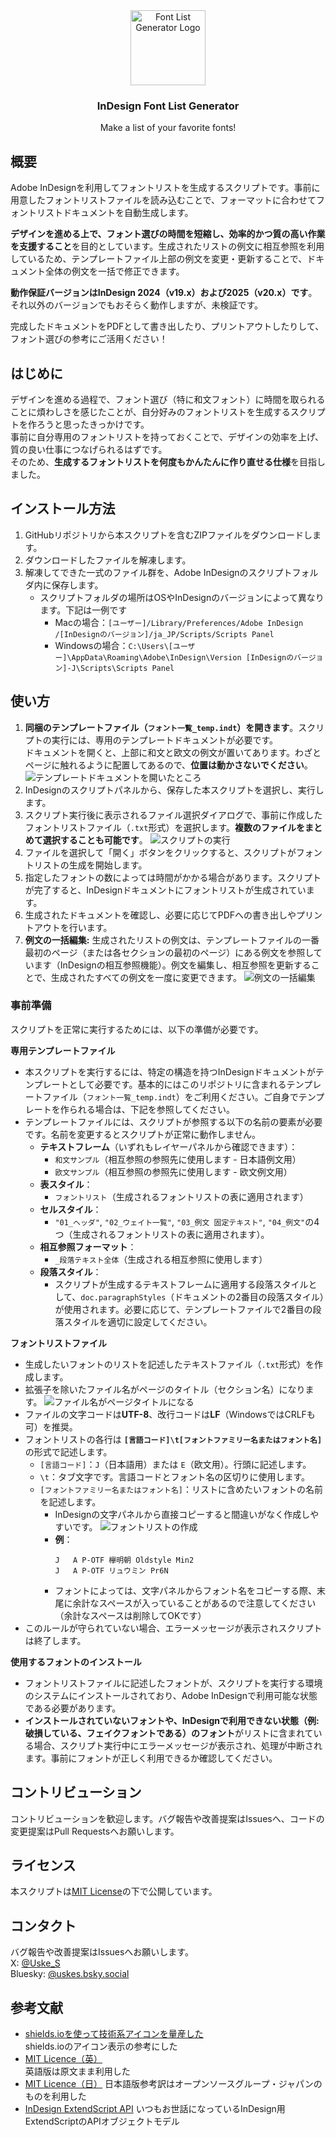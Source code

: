 <!--![InDesign](https://img.shields.io/badge/-Adobe%20InDesign-ff3366.svg?logo=adobe-InDesign&style=flat-square）-->

<div align="center">
  <img src="src/ID_genFontList_logo.png" alt="Font List Generator Logo" height="120">
  <h3 align="center">InDesign Font List Generator</h3>
Make a list of your favorite fonts!
</div>

## 概要

Adobe InDesignを利用してフォントリストを生成するスクリプトです。事前に用意したフォントリストファイルを読み込むことで、フォーマットに合わせてフォントリストドキュメントを自動生成します。  

**デザインを進める上で、フォント選びの時間を短縮し、効率的かつ質の高い作業を支援すること**を目的としています。生成されたリストの例文に相互参照を利用しているため、テンプレートファイル上部の例文を変更・更新することで、ドキュメント全体の例文を一括で修正できます。

**動作保証バージョンはInDesign 2024（v19.x）および2025（v20.x）です**。それ以外のバージョンでもおそらく動作しますが、未検証です。

完成したドキュメントをPDFとして書き出したり、プリントアウトしたりして、フォント選びの参考にご活用ください！

## はじめに

デザインを進める過程で、フォント選び（特に和文フォント）に時間を取られることに煩わしさを感じたことが、自分好みのフォントリストを生成するスクリプトを作ろうと思ったきっかけです。  
事前に自分専用のフォントリストを持っておくことで、デザインの効率を上げ、質の良い仕事につなげられるはずです。  
そのため、**生成するフォントリストを何度もかんたんに作り直せる仕様**を目指しました。

## インストール方法

1.  GitHubリポジトリから本スクリプトを含むZIPファイルをダウンロードします。
2.  ダウンロードしたファイルを解凍します。
3.  解凍してできた一式のファイル群を、Adobe InDesignのスクリプトフォルダ内に保存します。
    * スクリプトフォルダの場所はOSやInDesignのバージョンによって異なります。下記は一例です
      * Macの場合：`[ユーザー]/Library/Preferences/Adobe InDesign
  /[InDesignのバージョン]/ja_JP/Scripts/Scripts Panel`
      * Windowsの場合：`C:\Users\[ユーザー]\AppData\Roaming\Adobe\InDesign\Version [InDesignのバージョン]-J\Scripts\Scripts Panel`

## 使い方

1.  **同梱のテンプレートファイル（`フォント一覧_temp.indt`）を開きます**。スクリプトの実行には、専用のテンプレートドキュメントが必要です。  
    ドキュメントを開くと、上部に和文と欧文の例文が置いてあります。わざとページに触れるように配置してあるので、**位置は動かさないでください**。
    ![テンプレートドキュメントを開いたところ](src/ss-procedure-01.png)
2.  InDesignのスクリプトパネルから、保存した本スクリプトを選択し、実行します。
3.  スクリプト実行後に表示されるファイル選択ダイアログで、事前に作成したフォントリストファイル（`.txt`形式）を選択します。**複数のファイルをまとめて選択することも可能です**。
    ![スクリプトの実行](src/ss-procedure-02.gif)
4.  ファイルを選択して「開く」ボタンをクリックすると、スクリプトがフォントリストの生成を開始します。
5.  指定したフォントの数によっては時間がかかる場合があります。スクリプトが完了すると、InDesignドキュメントにフォントリストが生成されています。
6.  生成されたドキュメントを確認し、必要に応じてPDFへの書き出しやプリントアウトを行います。
7.  **例文の一括編集:** 生成されたリストの例文は、テンプレートファイルの一番最初のページ（または各セクションの最初のページ）にある例文を参照しています（InDesignの相互参照機能）。例文を編集し、相互参照を更新することで、生成されたすべての例文を一度に変更できます。
    ![例文の一括編集](src/ss-procedure-03.gif)

### 事前準備

スクリプトを正常に実行するためには、以下の準備が必要です。

**専用テンプレートファイル**
*   本スクリプトを実行するには、特定の構造を持つInDesignドキュメントがテンプレートとして必要です。基本的にはこのリポジトリに含まれるテンプレートファイル（`フォント一覧_temp.indt`）をご利用ください。ご自身でテンプレートを作られる場合は、下記を参照してください。
*   テンプレートファイルには、スクリプトが参照する以下の名前の要素が必要です。名前を変更するとスクリプトが正常に動作しません。
    *   **テキストフレーム**（いずれもレイヤーパネルから確認できます）：
        *   `和文サンプル`（相互参照の参照先に使用します - 日本語例文用）
        *   `欧文サンプル`（相互参照の参照先に使用します - 欧文例文用）
    *   **表スタイル**：
        *   `フォントリスト`（生成されるフォントリストの表に適用されます）
    *   **セルスタイル**：
        *   `"01_ヘッダ"`, `"02_ウェイト一覧"`, `"03_例文 固定テキスト"`, `"04_例文"`の4つ（生成されるフォントリストの表に適用されます）。
    *   **相互参照フォーマット**：
        *   `_段落テキスト全体`（生成される相互参照に使用します）
    *   **段落スタイル**：
        *   スクリプトが生成するテキストフレームに適用する段落スタイルとして、`doc.paragraphStyles`（ドキュメントの2番目の段落スタイル）が使用されます。必要に応じて、テンプレートファイルで2番目の段落スタイルを適切に設定してください。

**フォントリストファイル**

*   生成したいフォントのリストを記述したテキストファイル（`.txt`形式）を作成します。
*   拡張子を除いたファイル名がページのタイトル（セクション名）になります。
    ![ファイル名がページタイトルになる](src/ss-procedure-04.png)
*   ファイルの文字コードは**UTF-8**、改行コードは**LF**（WindowsではCRLFも可）を推奨。
*   フォントリストの各行は **`[言語コード]\t[フォントファミリー名またはフォント名]`** の形式で記述します。
    *   `[言語コード]`：`J`（日本語用）または `E`（欧文用）。行頭に記述します。
    *   `\t`：タブ文字です。言語コードとフォント名の区切りに使用します。
    *   `[フォントファミリー名またはフォント名]`：リストに含めたいフォントの名前を記述します。
        *   InDesignの文字パネルから直接コピーすると間違いがなく作成しやすいです。
            ![フォントリストの作成](src/ss-procedure-05.gif)
        *   **例**：
            ```text
            J	A P-OTF 欅明朝 Oldstyle Min2
            J	A P-OTF リュウミン Pr6N
            ```
        * フォントによっては、文字パネルからフォント名をコピーする際、末尾に余計なスペースが入っていることがあるので注意してください（余計なスペースは削除してOKです）
*   このルールが守られていない場合、エラーメッセージが表示されスクリプトは終了します。

**使用するフォントのインストール**

*   フォントリストファイルに記述したフォントが、スクリプトを実行する環境のシステムにインストールされており、Adobe InDesignで利用可能な状態である必要があります。
*   **インストールされていないフォントや、InDesignで利用できない状態（例: 破損している、フェイクフォントである）のフォント**がリストに含まれている場合、スクリプト実行中にエラーメッセージが表示され、処理が中断されます。事前にフォントが正しく利用できるか確認してください。

## コントリビューション

コントリビューションを歓迎します。バグ報告や改善提案はIssuesへ、コードの変更提案はPull Requestsへお願いします。

<!--
**ベータテスター**  
下記の皆さんにβテストにご協力いただきました！

-->

## ライセンス

本スクリプトは[MIT License](LICENCE.txt)の下で公開しています。

## コンタクト

バグ報告や改善提案はIssuesへお願いします。  
X: [@Uske_S](https://x.com/Uske_S)  
Bluesky: [@uskes.bsky.social](https://bsky.app/profile/uskes.bsky.social)

## 参考文献

- [shields.ioを使って技術系アイコンを量産した](https://qiita.com/s-yoshiki/items/436bbe1f7160b610b05c)  
shields.ioのアイコン表示の参考にした
- [MIT Licence（英）](https://opensource.org/license/mit)  
英語版は原文まま利用した
- [MIT Licence（日）](https://licenses.opensource.jp/MIT/MIT.html)
日本語版参考訳はオープンソースグループ・ジャパンのものを利用した
- [InDesign ExtendScript API](https://www.indesignjs.de/extendscriptAPI/indesign-latest/)
いつもお世話になっているInDesign用ExtendScriptのAPIオブジェクトモデル